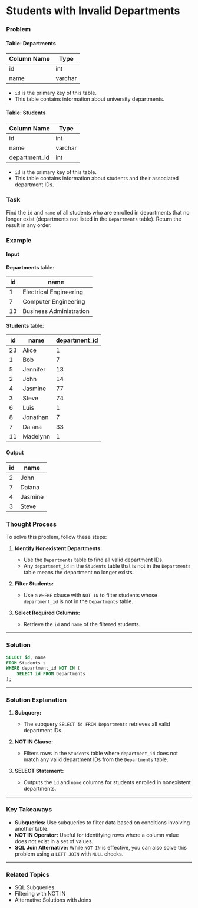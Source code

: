 # Students with Invalid Departments

### Problem

#### Table: Departments

| Column Name   | Type    |
|---------------|---------|
| id            | int     |
| name          | varchar |

- `id` is the primary key of this table.
- This table contains information about university departments.

#### Table: Students

| Column Name   | Type    |
|---------------|---------|
| id            | int     |
| name          | varchar |
| department_id | int     |

- `id` is the primary key of this table.
- This table contains information about students and their associated department IDs.

### Task

Find the `id` and `name` of all students who are enrolled in departments that no longer exist (departments not listed in the `Departments` table). Return the result in any order.

### Example

#### Input

**Departments** table:

| id   | name                     |
|------|--------------------------|
| 1    | Electrical Engineering   |
| 7    | Computer Engineering     |
| 13   | Business Administration  |

**Students** table:

| id   | name     | department_id |
|------|----------|---------------|
| 23   | Alice    | 1             |
| 1    | Bob      | 7             |
| 5    | Jennifer | 13            |
| 2    | John     | 14            |
| 4    | Jasmine  | 77            |
| 3    | Steve    | 74            |
| 6    | Luis     | 1             |
| 8    | Jonathan | 7             |
| 7    | Daiana   | 33            |
| 11   | Madelynn | 1             |

#### Output

| id   | name     |
|------|----------|
| 2    | John     |
| 7    | Daiana   |
| 4    | Jasmine  |
| 3    | Steve    |

### Thought Process

To solve this problem, follow these steps:

1. **Identify Nonexistent Departments:**
   - Use the `Departments` table to find all valid department IDs.
   - Any `department_id` in the `Students` table that is not in the `Departments` table means the department no longer exists.

2. **Filter Students:**
   - Use a `WHERE` clause with `NOT IN` to filter students whose `department_id` is not in the `Departments` table.

3. **Select Required Columns:**
   - Retrieve the `id` and `name` of the filtered students.

---

### Solution

```sql
SELECT id, name
FROM Students s
WHERE department_id NOT IN (
    SELECT id FROM Departments
);
```

---

### Solution Explanation

1. **Subquery:**
   - The subquery `SELECT id FROM Departments` retrieves all valid department IDs.

2. **NOT IN Clause:**
   - Filters rows in the `Students` table where `department_id` does not match any valid department IDs from the `Departments` table.

3. **SELECT Statement:**
   - Outputs the `id` and `name` columns for students enrolled in nonexistent departments.

---

### Key Takeaways

- **Subqueries:** Use subqueries to filter data based on conditions involving another table.
- **NOT IN Operator:** Useful for identifying rows where a column value does not exist in a set of values.
- **SQL Join Alternative:** While `NOT IN` is effective, you can also solve this problem using a `LEFT JOIN` with `NULL` checks.

---

### Related Topics

- SQL Subqueries
- Filtering with NOT IN
- Alternative Solutions with Joins
